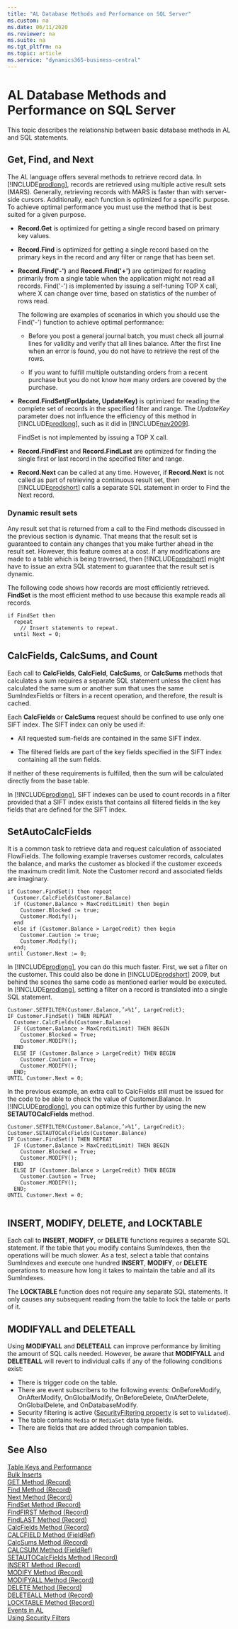 ```yaml
---
title: "AL Database Methods and Performance on SQL Server"
ms.custom: na
ms.date: 06/11/2020
ms.reviewer: na
ms.suite: na
ms.tgt_pltfrm: na
ms.topic: article
ms.service: "dynamics365-business-central"
---
```


# AL Database Methods and Performance on SQL Server

This topic describes the relationship between basic database methods in AL and SQL statements.  
  
## Get, Find, and Next  

The AL language offers several methods to retrieve record data. In [!INCLUDE[prodlong](../developer/includes/prodlong.md)], records are retrieved using multiple active result sets (MARS). Generally, retrieving records with MARS is faster than with server-side cursors. Additionally, each function is optimized for a specific purpose. To achieve optimal performance you must use the method that is best suited for a given purpose.  
  
- **Record.Get** is optimized for getting a single record based on primary key values.  
  
- **Record.Find** is optimized for getting a single record based on the primary keys in the record and any filter or range that has been set.  
  
- **Record.Find('-')** and **Record.Find('+')** are optimized for reading primarily from a single table when the application might not read all records. Find('-') is implemented by issuing a self-tuning TOP X call, where X can change over time, based on statistics of the number of rows read.  
  
     The following are examples of scenarios in which you should use the Find('-') function to achieve optimal performance:  
  
    - Before you post a general journal batch, you must check all journal lines for validity and verify that all lines balance. After the first line when an error is found, you do not have to retrieve the rest of the rows.  
  
    - If you want to fulfill multiple outstanding orders from a recent purchase but you do not know how many orders are covered by the purchase.  
  
- **Record.FindSet(ForUpdate, UpdateKey)** is optimized for reading the complete set of records in the specified filter and range. The *UpdateKey* parameter does not influence the efficiency of this method in [!INCLUDE[prodlong](../developer/includes/prodlong.md)], such as it did in [!INCLUDE[nav2009](../developer/includes/nav2009_md.md)].  
  
     FindSet is not implemented by issuing a TOP X call.  
  
- **Record.FindFirst** and **Record.FindLast** are optimized for finding the single first or last record in the specified filter and range.  
  
- **Record.Next** can be called at any time. However, if **Record.Next** is not called as part of retrieving a continuous result set, then [!INCLUDE[prodshort](../developer/includes/prodshort.md)] calls a separate SQL statement in order to Find the Next record.  
  
### Dynamic result sets  

Any result set that is returned from a call to the Find methods discussed in the previous section is dynamic. That means that the result set is guaranteed to contain any changes that you make further ahead in the result set. However, this feature comes at a cost. If any modifications are made to a table which is being traversed, then [!INCLUDE[prodshort](../developer/includes/prodshort.md)] might have to issue an extra SQL statement to guarantee that the result set is dynamic.  
  
The following code shows how records are most efficiently retrieved. **FindSet** is the most efficient method to use because this example reads all records.  
  
```  
if FindSet then  
  repeat  
    // Insert statements to repeat.  
  until Next = 0;  
```  
  
## <a name="calc"></a>CalcFields, CalcSums, and Count  

Each call to **CalcFields**, **CalcField**, **CalcSums**, or **CalcSums** methods that calculates a sum requires a separate SQL statement unless the client has calculated the same sum or another sum that uses the same SumIndexFields or filters in a recent operation, and therefore, the result is cached.  
  
Each **CalcFields** or **CalcSums** request should be confined to use only one SIFT index. The SIFT index can only be used if:  
  
- All requested sum-fields are contained in the same SIFT index.  
  
- The filtered fields are part of the key fields specified in the SIFT index containing all the sum fields.  
  
If neither of these requirements is fulfilled, then the sum will be calculated directly from the base table.  
  
In [!INCLUDE[prodlong](../developer/includes/prodlong.md)], SIFT indexes can be used to count records in a filter provided that a SIFT index exists that contains all filtered fields in the key fields that are defined for the SIFT index.  
  
## SetAutoCalcFields  

It is a common task to retrieve data and request calculation of associated FlowFields. The following example traverses customer records, calculates the balance, and marks the customer as blocked if the customer exceeds the maximum credit limit. Note the Customer record and associated fields are imaginary.  
  
```  
if Customer.FindSet() then repeat  
  Customer.CalcFields(Customer.Balance)  
  if (Customer.Balance > MaxCreditLimit) then begin  
    Customer.Blocked := true;   
    Customer.Modify();  
  end  
  else if (Customer.Balance > LargeCredit) then begin 
    Customer.Caution := true;  
    Customer.Modify();   
  end;   
until Customer.Next := 0;  
```  
  
 In [!INCLUDE[prodlong](../developer/includes/prodlong.md)], you can do this much faster. First, we set a filter on the customer. This could also be done in [!INCLUDE[prodshort](../developer/includes/prodshort.md)] 2009, but behind the scenes the same code as mentioned earlier would be executed. In [!INCLUDE[prodlong](../developer/includes/prodlong.md)], setting a filter on a record is translated into a single SQL statement.  
  
```  
Customer.SETFILTER(Customer.Balance,’>%1’, LargeCredit);   
IF Customer.FindSet() THEN REPEAT  
  Customer.CalcFields(Customer.Balance)  
  IF (Customer.Balance > MaxCreditLimit) THEN BEGIN   
    Customer.Blocked = True;   
    Customer.MODIFY();   
  END   
  ELSE IF (Customer.Balance > LargeCredit) THEN BEGIN   
    Customer.Caution = True;   
    Customer.MODIFY();   
  END;   
UNTIL Customer.Next = 0;   
```  
  
 In the previous example, an extra call to CalcFields still must be issued for the code to be able to check the value of Customer.Balance. In [!INCLUDE[prodlong](../developer/includes/prodlong.md)], you can optimize this further by using the new **SETAUTOCalcFields** method.  
  
```  
Customer.SETFILTER(Customer.Balance,’>%1’, LargeCredit);   
Customer.SETAUTOCalcFields(Customer.Balance)   
IF Customer.FindSet() THEN REPEAT   
  IF (Customer.Balance > MaxCreditLimit) THEN BEGIN   
    Customer.Blocked = True;   
    Customer.MODIFY();   
  END   
  ELSE IF (Customer.Balance > LargeCredit) THEN BEGIN   
    Customer.Caution = True;   
    Customer.MODIFY();   
  END;   
UNTIL Customer.Next = 0;  
  
```  
  
## INSERT, MODIFY, DELETE, and LOCKTABLE  
 Each call to **INSERT**, **MODIFY**, or **DELETE** functions requires a separate SQL statement. If the table that you modify contains SumIndexes, then the operations will be much slower. As a test, select a table that contains SumIndexes and execute one hundred **INSERT**, **MODIFY**, or **DELETE** operations to measure how long it takes to maintain the table and all its SumIndexes.  
  
 The **LOCKTABLE** function does not require any separate SQL statements. It only causes any subsequent reading from the table to lock the table or parts of it.  

## MODIFYALL and DELETEALL

Using **MODIFYALL** and **DELETEALL** can improve performance by limiting the amount of SQL calls needed. However, be aware that  **MODIFYALL** and **DELETEALL** will revert to individual calls if any of the following conditions exist:

- There is trigger code on the table.
- There are event subscribers to the following events: OnBeforeModify, OnAfterModify, OnGlobalModify, OnBeforeDelete, OnAfterDelete, OnGlobalDelete, and OnDatabaseModify.
- Security filtering is active ([SecurityFiltering property](../developer/properties/devenv-securityfiltering-property.md) is set to `Validated`).
- The table contains `Media` or `MediaSet` data type fields.
- There are fields that are added through companion tables.
  
## See Also  
 [Table Keys and Performance](optimize-sql-table-keys-and-performance.md)   
 [Bulk Inserts](optimize-sql-bulk-inserts.md)   
 [GET Method \(Record\)](../developer/methods-auto/record/record-get-method.md)   
 [Find Method \(Record\)](../developer/methods-auto/record/record-Find-method.md)  
 [Next Method \(Record\)](../developer/methods-auto/record/record-Next-method.md)  
 [FindSet Method \(Record\)](../developer/methods-auto/record/record-FindSet-method.md)   
 [FindFIRST Method \(Record\)](../developer/methods-auto/record/record-FindFIRST-method.md)   
 [FindLAST Method \(Record\)](../developer/methods-auto/record/record-FindLAST-method.md)   
 [CalcFields Method \(Record\)](../developer/methods-auto/record/record-CalcFields-method.md)   
 [CALCFIELD Method \(FieldRef\)](../developer/methods-auto/fieldref/fieldref-CALCFIELD-Method.md)   
 [CalcSums Method \(Record\)](../developer/methods-auto/record/record-CalcSums-method.md)   
 [CALCSUM Method \(FieldRef\)](../developer/methods-auto/fieldref/fieldref-CALCSUM-Method.md)   
 [SETAUTOCalcFields Method \(Record\)](../developer/methods-auto/record/record-SETAUTOCalcFields-method.md)   
 [INSERT Method \(Record\)](../developer/methods-auto/record/record-INSERT-method.md)   
 [MODIFY Method \(Record\)](../developer/methods-auto/record/record-MODIFY-method.md)  
 [MODIFYALL Method \(Record\)](../developer/methods-auto/record/record-MODIFYAll-method.md)     
 [DELETE Method \(Record\)](../developer/methods-auto/record/record-DELETE-method.md)  
 [DELETEALL Method \(Record\)](../developer/methods-auto/record/record-DELETEALL-method.md)   
 [LOCKTABLE Method \(Record\)](../developer/methods-auto/record/record-LOCKTABLE-method.md)  
 [Events in AL](../developer/devenv-events-in-al.md)  
[Using Security Filters](../security/security-filters.md)